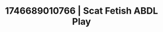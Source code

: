 ---
categories:
- Erotic vulnerability
- Dominant softness
- AI-generated
- Erotic voice acting
- ASMR
- Morning after
- Cosplay
- Lover's breath
image: /assets/images/1746689010766.jpg
layout: post
seo:
  description: Featured content with sensual Scat Fetish, ABDL Play. HD images available.
  keywords: Scat Fetish, ABDL Play
  og_image: /assets/images/1746689010766.jpg
  schema_type: VisualArtwork
tags:
- ABDL Play
- Scat Fetish
- '#1746689010766'
title: 1746689010766 | Scat Fetish ABDL Play
---
